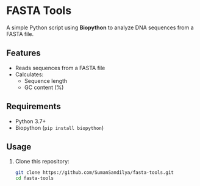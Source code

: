 # FASTA Tools

A simple Python script using **Biopython** to analyze DNA sequences from a FASTA file.

## Features
- Reads sequences from a FASTA file
- Calculates:
  - Sequence length
  - GC content (%)

## Requirements
- Python 3.7+
- Biopython (`pip install biopython`)

## Usage
1. Clone this repository:
   ```bash
   git clone https://github.com/SumanSandilya/fasta-tools.git
   cd fasta-tools
